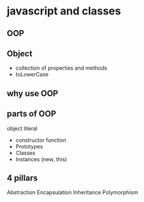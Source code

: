 # javascript and classes

## OOP

## Object
- collection of properties and methods 
- toLowerCase

## why use OOP

## parts of OOP
object literal

- constructor function
- Prototypes
- Classes
- Instances (new, this)


## 4 pillars
Abstraction
Encapsulation
Inheritance
Polymorphism